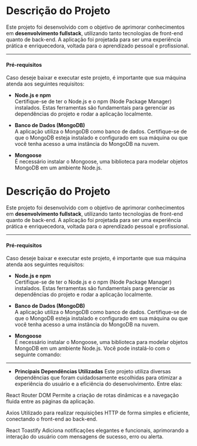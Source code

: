 # Descrição do Projeto  

Este projeto foi desenvolvido com o objetivo de aprimorar conhecimentos em **desenvolvimento fullstack**, utilizando tanto tecnologias de front-end quanto de back-end. A aplicação foi projetada para ser uma experiência prática e enriquecedora, voltada para o aprendizado pessoal e profissional.  

--------------------------------------------------------------------------------------------------------------------------------------------------------------------------------------

#### Pré-requisitos  

Caso deseje baixar e executar este projeto, é importante que sua máquina atenda aos seguintes requisitos:  

- **Node.js e npm**  
  Certifique-se de ter o Node.js e o npm (Node Package Manager) instalados. Estas ferramentas são fundamentais para gerenciar as dependências do projeto e rodar a aplicação localmente.  

- **Banco de Dados (MongoDB)**  
  A aplicação utiliza o MongoDB como banco de dados. Certifique-se de que o MongoDB esteja instalado e configurado em sua máquina ou que você tenha acesso a uma instância do MongoDB na nuvem.  

- **Mongoose**  
  É necessário instalar o Mongoose, uma biblioteca para modelar objetos MongoDB em um ambiente Node.js.
# Descrição do Projeto  

Este projeto foi desenvolvido com o objetivo de aprimorar conhecimentos em **desenvolvimento fullstack**, utilizando tanto tecnologias de front-end quanto de back-end. A aplicação foi projetada para ser uma experiência prática e enriquecedora, voltada para o aprendizado pessoal e profissional.  

--------------------------------------------------------------------------------------------------------------------------------------------------------------------------------------

#### Pré-requisitos  

Caso deseje baixar e executar este projeto, é importante que sua máquina atenda aos seguintes requisitos:  

- **Node.js e npm**  
  Certifique-se de ter o Node.js e o npm (Node Package Manager) instalados. Estas ferramentas são fundamentais para gerenciar as dependências do projeto e rodar a aplicação localmente.  

- **Banco de Dados (MongoDB)**  
  A aplicação utiliza o MongoDB como banco de dados. Certifique-se de que o MongoDB esteja instalado e configurado em sua máquina ou que você tenha acesso a uma instância do MongoDB na nuvem.  

- **Mongoose**  
  É necessário instalar o Mongoose, uma biblioteca para modelar objetos MongoDB em um ambiente Node.js. Você pode instalá-lo com o seguinte comando:  

--------------------------------------------------------------------------------------------------------------------------------------------------------------------------------------

- **Principais Dependências Utilizadas**
Este projeto utiliza diversas dependências que foram cuidadosamente escolhidas para otimizar a experiência do usuário e a eficiência do desenvolvimento. Entre elas:

React Router DOM
Permite a criação de rotas dinâmicas e a navegação fluida entre as páginas da aplicação.

Axios
Utilizado para realizar requisições HTTP de forma simples e eficiente, conectando o front-end ao back-end.

React Toastify
Adiciona notificações elegantes e funcionais, aprimorando a interação do usuário com mensagens de sucesso, erro ou alerta.
